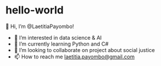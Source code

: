 # hello-world

👋 Hi, I’m @LaetitiaPayombo!

- 👀 I’m interested in data science & AI 
- 🌱 I’m currently learning Python and C#
- 💞️ I’m looking to collaborate on project about social justice 
- 📫 How to reach me laetitia.payombo@gmail.com
